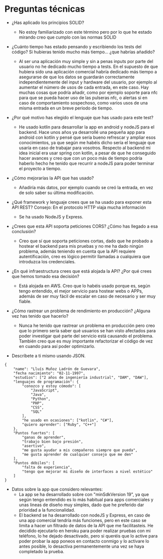 # Preguntas técnicas

-   ¿Has aplicado los principios SOLID?

    -   No estoy familiarizado con este término pero por lo que he estado mirando creo que cumplo con las normas SOLID

-   ¿Cuánto tiempo has estado pensando y escribiendo los tests del código? Si hubieras tenido mucho más tiempo... ¿que habrías añadido?

    -   Al ser una aplicación muy simple y sin a penas inputs por parte del usuario no he dedicado mucho tiempo a tests. En el supuesto de que hubiera sido una aplicación comercial habría dedicado más tiempo a asegurarse de que los datos se guardarán correctamente independientemente del input y hardware del usuario, por ejemplo al aumentar el número de usos de cada entrada, en este caso. Hay muchas cosas que podría añadir, como por ejemplo soporte para nfc para que se pueda hacer uso de las pulseras nfc, o alertas si en caso de comportamiento sospechoso, como varios usos de una misma entrada en un breve periodo de tiempo.

-   ¿Por qué motivo has elegido el lenguaje que has usado para este test?

    -   He usado kotlin para desarrollar la app en android y nodeJS para el backend. Hace unos años ya desarrollé una pequeña app para android con kotlin y pensé que sería bueno refrescar y ampliar esos conocimientos, ya que según me habéis dicho sería el lenguaje que usaría en caso de trabajar para vosotros. Respecto al backend mi idea inicial era usar spring con kotlin, a pesar de que he conseguido hacer avances y creo que con un poco más de tiempo podría haberlo hecho he tenido que recurrir a nodeJS para poder terminar el proyecto a tiempo.

-   ¿Cómo mejorarías la API que has usado?

    -   Añadiría más datos, por ejemplo cuando se creó la entrada, en vez de solo saber su última modificación.

-   ¿Qué framework y lenguaje crees que se ha usado para exponer esta API REST? Consejo: En el protocolo HTTP viaja mucha información

    -   Se ha usado NodeJS y Express.

-   ¿Crees que esta API soporta peticiones CORS? ¿Cómo has llegado a esa conclusión?

    -   Creo que sí que soporta peticiones cortas, dado que he probado a hostear el backend para mis pruebas y no me ha dado ningún problema, además teniendo en cuenta que la API requiere autentificación, creo es lógico permitir llamadas a cualquiera que introduzca los credenciales.

-   ¿En qué infraestructura crees que está alojada la API? ¿Por qué crees que hemos tomado esa decisión?

    -   Está alojada en AWS. Creo que lo habéis usado porque es, según tengo entendido, el mejor servicio para hostear webs o APPs, además de ser muy fácil de escalar en caso de necesario y ser muy fiable.

-   ¿Cómo rastrear un problema de rendimiento en producción? ¿Alguna vez has tenido que hacerlo?

    -   Nunca he tenido que rastrear un problema en producción pero creo que lo primero sería saber qué usuarios se han visto afectados para poder investigar qué parte del servicio está causando el problema. También creo que es muy importante refactorizar el código de vez en cuando para así poder optimizarlo.

-   Descríbete a ti mismo usando JSON.

```
{
    "name": "Lluís Muñoz Ladrón de Guevara",
    "fecha nacimiento": "02-11-1997",
    "estudios": ["2 años de ingeniería industrial", "DAM", "DAW"],
    "lenguajes de programación": {
        "conozco y estoy cómodo": [
            "JavaScript",
            "Java",
            "Python",
            "PHP",
            "CSS",
            "SQL"
        ],
        "he usado en ocasiones": ["kotlin", "C#"],
        "quiero aprender": ["Ruby", "C++"]
    },
    "Puntos fuertes": [
        "ganas de aprender",
        "trabajo bien bajo presión",
        "asertivo",
        "me gusta ayudar a mis compañeros siempre que pueda",
        "me gusta aprender de cualquier consejo que me den"
    ],
    "Puntos débiles": [
        "falta de experiencia",
        "tengo que mejorar mi diseño de interfaces a nivel estético"
    ]
}
```

-   Datos sobre la app que considero relevantes:
    -   La app se ha desarrollado sobre con "minSdkVersion 19", ya que según tengo entendido es lo más habitual para apps comerciales y unas lineas de diseño muy simples, dado que he preferido dar prioridad a la funcionalidad.
    -   El backend se ha desarrollado con nodeJS y Express, en caso de una app comercial tendría más funciones, pero en este caso se limita a hacer un filtrado de datos de la API que me facilitasteis. He decidido ejecutarlo en heroku para poder realizar pruebas con mi teléfono, lo he dejado desactivado, pero si queréis que lo active para poder probar la app poneos en contacto conmigo y lo activare lo antes posible, lo desactiva permanentemente una vez se haya completado la prueba.
